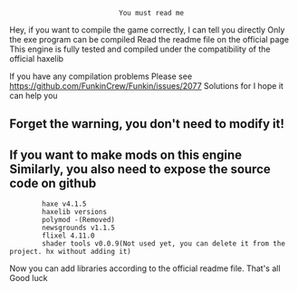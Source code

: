                                You must read me
Hey, if you want to compile the game correctly, I can tell you directly
Only the exe program can be compiled
Read the readme file on the official page
This engine is fully tested and compiled under the compatibility of the official haxelib

If you have any compilation problems
Please see https://github.com/FunkinCrew/Funkin/issues/2077 Solutions for
I hope it can help you

Forget the warning, you don't need to modify it!
--------------------------------------------------
If you want to make mods on this engine
Similarly, you also need to expose the source code on github
--------------------------------------------------
            haxe v4.1.5
            haxelib versions
            polymod -(Removed)
            newsgrounds v1.1.5
            flixel 4.11.0
            shader tools v0.0.9(Not used yet, you can delete it from the project. hx without adding it)
Now you can add libraries according to the official readme file.
That's all
Good luck
